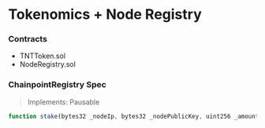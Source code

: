 # Tokenomics + Node Registry

### Contracts
* TNTToken.sol
* NodeRegistry.sol

### ChainpointRegistry Spec

> Implements: Pausable

```js
function stake(bytes32 _nodeIp, bytes32 _nodePublicKey, uint256 _amount, uint256 _duration) public returns (bool);

```

